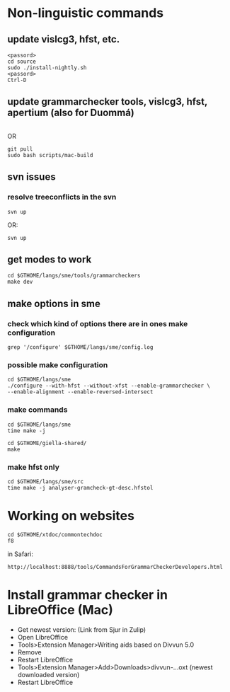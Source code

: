 # Non-linguistic commands

## update vislcg3, hfst, etc.
```su service
<passord>
cd source
sudo ./install-nightly.sh
<passord>
Ctrl-D
```

## update grammarchecker tools, vislcg3, hfst, apertium (also for Duommá)
```sudo curl https://raw.githubusercontent.com/divvun/libdivvun/master/scripts/mac-build | bash
```

OR 

```cd divvun-suggest
git pull
sudo bash scripts/mac-build
```

## svn issues

### resolve treeconflicts in the svn

```svn revert file
svn up
```

OR:

```svn revert --depth infinity dir
svn up
```

## get modes to work
```
cd $GTHOME/langs/sme/tools/grammarcheckers
make dev
```

## make options in sme

### check which kind of options there are in ones make configuration

```
grep '/configure' $GTHOME/langs/sme/config.log
```

### possible make configuration

```
cd $GTHOME/langs/sme
./configure --with-hfst --without-xfst --enable-grammarchecker \
--enable-alignment --enable-reversed-intersect
```

### make commands

```
cd $GTHOME/langs/sme
time make -j
```

```
cd $GTHOME/giella-shared/
make
```

### make hfst only

```
cd $GTHOME/langs/sme/src
time make -j analyser-gramcheck-gt-desc.hfstol
```

# Working on websites

```
cd $GTHOME/xtdoc/commontechdoc
f8
```

in Safari:
```
http://localhost:8888/tools/CommandsForGrammarCheckerDevelopers.html
```

# Install grammar checker in LibreOffice (Mac)

* Get newest version: (Link from Sjur in Zulip)
* Open LibreOffice
* Tools>Extension Manager>Writing aids based on Divvun 5.0 
* Remove
* Restart LibreOffice
* Tools>Extension Manager>Add>Downloads>divvun-...oxt (newest downloaded version)
* Restart LibreOffice
